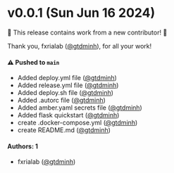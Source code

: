 # v0.0.1 (Sun Jun 16 2024)

:tada: This release contains work from a new contributor! :tada:

Thank you, fxrialab ([@gtdminh](https://github.com/gtdminh)), for all your work!

#### ⚠️ Pushed to `main`

- Added deploy.yml file ([@gtdminh](https://github.com/gtdminh))
- Added release.yml file ([@gtdminh](https://github.com/gtdminh))
- Added deploy.sh file ([@gtdminh](https://github.com/gtdminh))
- Added .autorc file ([@gtdminh](https://github.com/gtdminh))
- Added amber.yaml secrets file ([@gtdminh](https://github.com/gtdminh))
- Added flask quickstart ([@gtdminh](https://github.com/gtdminh))
- create .docker-compose.yml ([@gtdminh](https://github.com/gtdminh))
- create README.md ([@gtdminh](https://github.com/gtdminh))

#### Authors: 1

- fxrialab ([@gtdminh](https://github.com/gtdminh))
